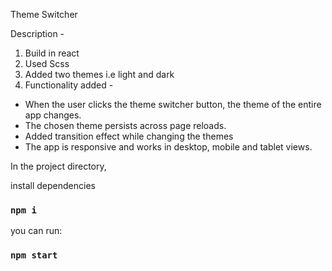 Theme Switcher


Description - 

1. Build in react 
2. Used Scss
3. Added two themes i.e light and dark 
4. Functionality added - 
 - When the user clicks the theme switcher button, the theme of the entire app changes.
 - The chosen theme persists across page reloads. 
 - Added transition effect while changing the themes
 -  The app is responsive and works in desktop, mobile and tablet views.


In the project directory,

install dependencies

### `npm i`

 you can run:

### `npm start`



